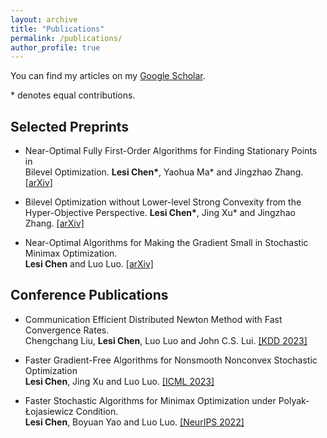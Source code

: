 ```yaml
---
layout: archive
title: "Publications"
permalink: /publications/
author_profile: true
---
```


You can find my articles on my [Google Scholar](https://scholar.google.com/citations?user=ynGzhugAAAAJ&hl=en&oi=ao). 

 \* denotes equal contributions.

## Selected Preprints 

* Near-Optimal Fully First-Order Algorithms for Finding  Stationary Points in \
  Bilevel Optimization. 
  **Lesi Chen\***, Yaohua Ma\* and Jingzhao Zhang. [[arXiv]](https://arxiv.org/pdf/2306.14853.pdf)
  
* Bilevel Optimization without Lower-level Strong Convexity from the \
  Hyper-Objective Perspective. **Lesi Chen\***, Jing Xu\* and Jingzhao Zhang. [[arXiv]](https://arxiv.org/abs/2301.00712)

* Near-Optimal Algorithms for Making the Gradient Small in Stochastic Minimax Optimization. \
  **Lesi Chen** and Luo Luo. [[arXiv]](https://arxiv.org/abs/2208.05925) 

## Conference Publications

* Communication Efficient Distributed Newton Method with Fast Convergence Rates. \
  Chengchang Liu, **Lesi Chen**, Luo Luo and John C.S. Lui. [[KDD 2023]](https://arxiv.org/pdf/2305.17945.pdf)

  
* Faster Gradient-Free Algorithms for Nonsmooth Nonconvex Stochastic Optimization \
  **Lesi Chen**, Jing Xu and Luo Luo. [[ICML 2023]](https://openreview.net/pdf?id=VqnEAUnfvu)
  

* Faster Stochastic Algorithms for Minimax Optimization under Polyak-Łojasiewicz Condition. \
  **Lesi Chen**, Boyuan Yao and Luo Luo. [[NeurIPS 2022]](https://arxiv.org/abs/2307.15868) 
  
  
